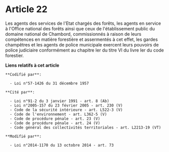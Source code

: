 # Article 22

Les agents des services de l'Etat chargés des forêts, les agents en service à l'Office national des forêts ainsi que ceux de
l'établissement public du domaine national de Chambord, commissionnés à raison de leurs compétences en matière forestière et
assermentés à cet effet, les gardes champêtres et les agents de police municipale exercent leurs pouvoirs de police
judiciaire conformément au chapitre Ier du titre VI du livre Ier du code forestier.

**Liens relatifs à cet article**

	**Codifié par**:

	  - Loi n°57-1426 du 31 décembre 1957

	**Cité par**:

	  - Loi n°91-2 du 3 janvier 1991 - art. 8 (Ab)
	  - Loi n°2005-157 du 23 février 2005 - art. 230 (V)
	  - Code de la sécurité intérieure - art. L522-3 (V)
	  - Code de l'environnement - art. L362-5 (V)
	  - Code de procédure pénale - art. 23 (V)
	  - Code de procédure pénale - art. 24 (V)
	  - Code général des collectivités territoriales - art. L2213-19 (VT)

	**Modifié par**:

	  - Loi n°2014-1170 du 13 octobre 2014 - art. 73
